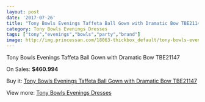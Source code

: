 ```yaml
---
layout: post
date: '2017-07-26'
title: "Tony Bowls Evenings Taffeta Ball Gown with Dramatic Bow TBE21147"
category: Tony Bowls Evenings Dresses
tags: ["tony","evenings","bowls","party","brand"]
image: http://img.princessan.com/18063-thickbox_default/tony-bowls-evenings-taffeta-ball-gown-with-dramatic-bow-tbe21147.jpg
---
```

Tony Bowls Evenings Taffeta Ball Gown with Dramatic Bow TBE21147

On Sales: **$460.994**
<a href="https://www.princessan.com/en/tony-bowls-evenings-dresses/8387-tony-bowls-evenings-taffeta-ball-gown-with-dramatic-bow-tbe21147.html"><amp-img layout="responsive" width="600" height="600" src="//img.princessan.com/18063-thickbox_default/tony-bowls-evenings-taffeta-ball-gown-with-dramatic-bow-tbe21147.jpg" alt="Tony Bowls Evenings Taffeta Ball Gown with Dramatic Bow TBE21147 0" /></a>
<a href="https://www.princessan.com/en/tony-bowls-evenings-dresses/8387-tony-bowls-evenings-taffeta-ball-gown-with-dramatic-bow-tbe21147.html"><amp-img layout="responsive" width="600" height="600" src="//img.princessan.com/18066-thickbox_default/tony-bowls-evenings-taffeta-ball-gown-with-dramatic-bow-tbe21147.jpg" alt="Tony Bowls Evenings Taffeta Ball Gown with Dramatic Bow TBE21147 1" /></a>
<a href="https://www.princessan.com/en/tony-bowls-evenings-dresses/8387-tony-bowls-evenings-taffeta-ball-gown-with-dramatic-bow-tbe21147.html"><amp-img layout="responsive" width="600" height="600" src="//img.princessan.com/18065-thickbox_default/tony-bowls-evenings-taffeta-ball-gown-with-dramatic-bow-tbe21147.jpg" alt="Tony Bowls Evenings Taffeta Ball Gown with Dramatic Bow TBE21147 2" /></a>
<a href="https://www.princessan.com/en/tony-bowls-evenings-dresses/8387-tony-bowls-evenings-taffeta-ball-gown-with-dramatic-bow-tbe21147.html"><amp-img layout="responsive" width="600" height="600" src="//img.princessan.com/18064-thickbox_default/tony-bowls-evenings-taffeta-ball-gown-with-dramatic-bow-tbe21147.jpg" alt="Tony Bowls Evenings Taffeta Ball Gown with Dramatic Bow TBE21147 3" /></a>

Buy it: [Tony Bowls Evenings Taffeta Ball Gown with Dramatic Bow TBE21147](https://www.princessan.com/en/tony-bowls-evenings-dresses/8387-tony-bowls-evenings-taffeta-ball-gown-with-dramatic-bow-tbe21147.html "Tony Bowls Evenings Taffeta Ball Gown with Dramatic Bow TBE21147")

View more: [Tony Bowls Evenings Dresses](https://www.princessan.com/en/67-tony-bowls-evenings-dresses "Tony Bowls Evenings Dresses")